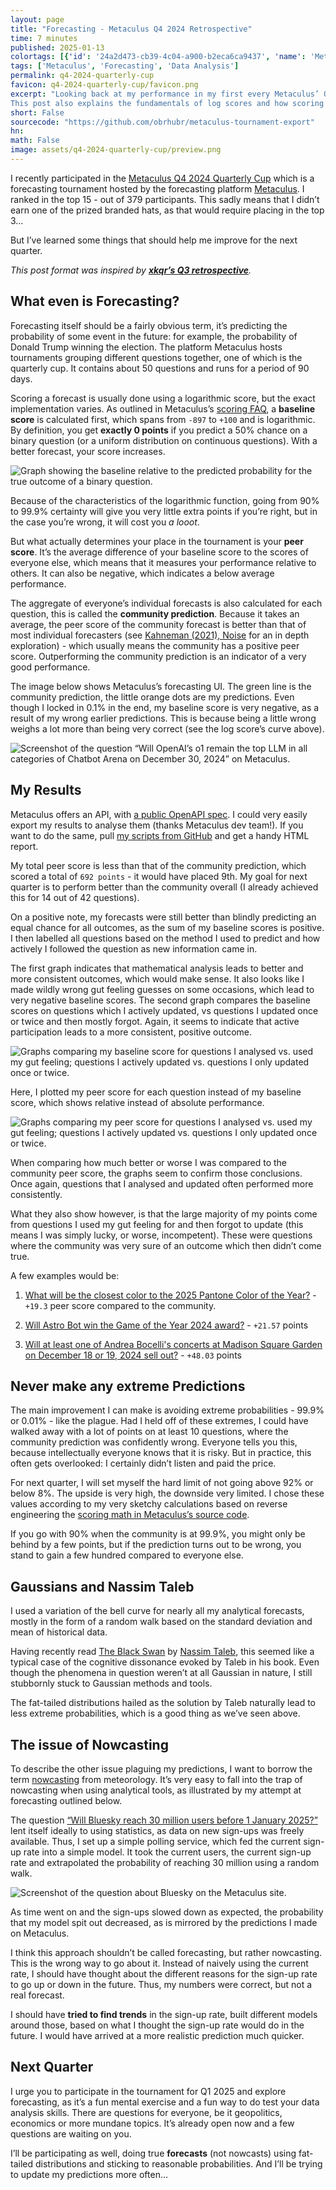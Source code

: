 ```yaml
---
layout: page
title: "Forecasting - Metaculus Q4 2024 Retrospective"
time: 7 minutes
published: 2025-01-13
colortags: [{'id': '24a2d473-cb39-4c04-a900-b2eca6ca9437', 'name': 'Metaculus', 'color': 'purple'}, {'id': 'e8f8ec2b-dec7-4d62-98ea-267c6d6bd5cd', 'name': 'Forecasting', 'color': 'default'}, {'id': '11658a68-3c22-4966-b5fe-93f7c296ba7e', 'name': 'Data Analysis', 'color': 'green'}]
tags: ['Metaculus', 'Forecasting', 'Data Analysis']
permalink: q4-2024-quarterly-cup
favicon: q4-2024-quarterly-cup/favicon.png
excerpt: "Looking back at my performance in my first every Metaculus’ Quarterly Cup (Q4 2024), there’s a lot of room left for improvement. This post compares the different forecasting methods I used and what their results were. Thanks to some analysis, I then figure out what I can improve: stick to reasonable probabilities; use fat-tailed distributions to forecast; avoid the trap of nowcasting; update my predictions more often.
This post also explains the fundamentals of log scores and how scoring works on forecasting platforms."
short: False
sourcecode: "https://github.com/obrhubr/metaculus-tournament-export"
hn: 
math: False
image: assets/q4-2024-quarterly-cup/preview.png
---
```


I recently participated in the [Metaculus Q4 2024 Quarterly Cup](https://www.metaculus.com/tournament/quarterly-cup-2024q4/) which is a forecasting tournament hosted by the forecasting platform [Metaculus](https://www.metaculus.com/). I ranked in the top 15 - out of 379 participants. This sadly means that I didn’t earn one of the prized branded hats, as that would require placing in the top 3…

But I’ve learned some things that should help me improve for the next quarter.

*This post format was inspired by **[xkqr’s Q3 retrospective](https://entropicthoughts.com/quarterly-cup-2024-q3-retrospective)**.*

## What even is Forecasting?

Forecasting itself should be a fairly obvious term, it’s predicting the probability of some event in the future: for example, the probability of Donald Trump winning the election. The platform Metaculus hosts tournaments grouping different questions together, one of which is the quarterly cup. It contains about 50 questions and runs for a period of 90 days.

Scoring a forecast is usually done using a logarithmic score, but the exact implementation varies. As outlined in Metaculus’s [scoring FAQ](https://www.metaculus.com/help/scores-faq/), a **baseline score** is calculated first, which spans from `-897` to `+100` and is logarithmic. By definition, you get **exactly 0 points** if you predict a 50% chance on a binary question (or a uniform distribution on continuous questions). With a better forecast, your score increases.

![<p>Graph showing the baseline relative to the predicted probability for the true outcome of a binary question.</p>](/assets/q4-2024-quarterly-cup/27715f784dba8a9dc4a8c1585374614e.webp)

Because of the characteristics of the logarithmic function, going from 90% to 99.9% certainty will give you very little extra points if you’re right, but in the case you’re wrong, it will cost you *a looot*.

But what actually determines your place in the tournament is your **peer score**. It’s the average difference of your baseline score to the scores of everyone else, which means that it measures your performance relative to others. It can also be negative, which indicates a below average performance.

The aggregate of everyone’s individual forecasts is also calculated for each question, this is called the **community prediction**. Because it takes an average, the peer score of the community forecast is better than that of most individual forecasters (see [Kahneman (2021), Noise](https://en.wikipedia.org/wiki/Noise:_A_Flaw_in_Human_Judgment) for an in depth exploration) - which usually means the community has a positive peer score. Outperforming the community prediction is an indicator of a very good performance.

The image below shows Metaculus’s forecasting UI. The green line is the community prediction, the little orange dots are my predictions. Even though I locked in 0.1% in the end, my baseline score is very negative, as a result of my wrong earlier predictions. This is because being a little wrong weighs a lot more than being very correct (see the log score’s curve above).

![<p>Screenshot of the question “Will OpenAI’s o1 remain the top LLM in all categories of Chatbot Arena on December 30, 2024” on Metaculus.</p>](/assets/q4-2024-quarterly-cup/6866047de0c8583b0652467207ff345b.webp)

## My Results

Metaculus offers an API, with [a public OpenAPI spec](https://www.metaculus.com/api/). I could very easily export my results to analyse them (thanks Metaculus dev team!). If you want to do the same, pull [my scripts from GitHub](https://github.com/obrhubr/metaculus-tournament-export) and get a handy HTML report.

My total peer score is less than that of the community prediction, which scored a total of `692 points` - it would have placed 9th. My goal for next quarter is to perform better than the community overall (I already achieved this for 14 out of 42 questions).

On a positive note, my forecasts were still better than blindly predicting an equal chance for all outcomes, as the sum of my baseline scores is positive. I then labelled all questions based on the method I used to predict and how actively I followed the question as new information came in.

The first graph indicates that mathematical analysis leads to better and more consistent outcomes, which would make sense. It also looks like I made wildly wrong gut feeling guesses on some occasions, which lead to very negative baseline scores. The second graph compares the baseline scores on questions which I actively updated, vs questions I updated once or twice and then mostly forgot. Again, it seems to indicate that active participation leads to a more consistent, positive outcome.

![<p>Graphs comparing my baseline score for questions I analysed vs. used my gut feeling; questions I actively updated vs. questions I only updated once or twice.</p>](/assets/q4-2024-quarterly-cup/a7690c970ca23e5917adc98cd83d254d.webp)

Here, I plotted my peer score for each question instead of my baseline score, which shows relative instead of absolute performance.

![<p>Graphs comparing my peer score for questions I analysed vs. used my gut feeling; questions I actively updated vs. questions I only updated once or twice.</p>](/assets/q4-2024-quarterly-cup/4801bb9e8dd91bc13fb6da12be38c524.webp)

When comparing how much better or worse I was compared to the community peer score, the graphs seem to confirm those conclusions. Once again, questions that I analysed and updated often performed more consistently.

What they also show however, is that the large majority of my points come from questions I used my gut feeling for and then forgot to update (this means I was simply lucky, or worse, incompetent). These were questions where the community was very sure of an outcome which then didn’t come true.

A few examples would be:

1. [What will be the closest color to the 2025 Pantone Color of the Year?](https://www.metaculus.com/questions/29847/) - `+19.3` peer score compared to the community.

1. [Will Astro Bot win the Game of the Year 2024 award?](https://www.metaculus.com/questions/29902/) - `+21.57` points

1. [Will at least one of Andrea Bocelli's concerts at Madison Square Garden on December 18 or 19, 2024 sell out?](https://www.metaculus.com/questions/30252/) - `+48.03` points

## Never make any extreme Predictions

The main improvement I can make is avoiding extreme probabilities - 99.9% or 0.01% - like the plague. Had I held off of these extremes, I could have walked away with a lot of points on at least 10 questions, where the community prediction was confidently wrong. Everyone tells you this, because intellectually everyone knows that it is risky. But in practice, this often gets overlooked: I certainly didn’t listen and paid the price.

For next quarter, I will set myself the hard limit of not going above 92% or below 8%. The upside is very high, the downside very limited. I chose these values according to my very sketchy calculations based on reverse engineering the [scoring math in Metaculus’s source code](https://github.com/Metaculus/metaculus/blob/main/scoring/score_math.py).

If you go with 90% when the community is at 99.9%, you might only be behind by a few points, but if the prediction turns out to be wrong, you stand to gain a few hundred compared to everyone else.

## Gaussians and Nassim Taleb

I used a variation of the bell curve for nearly all my analytical forecasts, mostly in the form of a random walk based on the standard deviation and mean of historical data.

Having recently read [The Black Swan](https://en.wikipedia.org/wiki/The_Black_Swan:_The_Impact_of_the_Highly_Improbable) by [Nassim Taleb](https://en.wikipedia.org/wiki/Nassim_Nicholas_Taleb), this seemed like a typical case of the cognitive dissonance evoked by Taleb in his book. Even though the phenomena in question weren’t at all Gaussian in nature, I still stubbornly stuck to Gaussian methods and tools.

The fat-tailed distributions hailed as the solution by Taleb naturally lead to less extreme probabilities, which is a good thing as we’ve seen above.

## The issue of Nowcasting

To describe the other issue plaguing my predictions, I want to borrow the term [nowcasting](https://en.wikipedia.org/wiki/Nowcasting_(economics)) from meteorology. It’s very easy to fall into the trap of nowcasting when using analytical tools, as illustrated by my attempt at forecasting outlined below.

The question [“Will Bluesky reach 30 million users before 1 January 2025?”](https://www.metaculus.com/questions/30295/will-bluesky-reach-30-million-users-before-1-january-2025/) lent itself ideally to using statistics, as data on new sign-ups was freely available. Thus, I set up a simple polling service, which fed the current sign-up rate into a simple model. It took the current users, the current sign-up rate and extrapolated the probability of reaching 30 million using a random walk.

![<p>Screenshot of the question about Bluesky on the Metaculus site.</p>](/assets/q4-2024-quarterly-cup/acf4d28c7721231d1beadc3ba152ea8f.webp)

As time went on and the sign-ups slowed down as expected, the probability that my model spit out decreased, as is mirrored by the predictions I made on Metaculus.

I think this approach shouldn’t be called forecasting, but rather nowcasting. This is the wrong way to go about it. Instead of naively using the current rate, I should have thought about the different reasons for the sign-up rate to go up or down in the future. Thus, my numbers were correct, but not a real forecast.

I should have **tried to find trends** in the sign-up rate, built different models around those, based on what I thought the sign-up rate would do in the future. I would have arrived at a more realistic prediction much quicker.

## Next Quarter

I urge you to participate in the tournament for Q1 2025 and explore forecasting, as it’s a fun mental exercise and a fun way to do test your data analysis skills. There are questions for everyone, be it geopolitics, economics or more mundane topics. It’s already open now and a few questions are waiting on you.

I’ll be participating as well, doing true **forecasts** (not nowcasts) using fat-tailed distributions and sticking to reasonable probabilities. And I’ll be trying to update my predictions more often…

